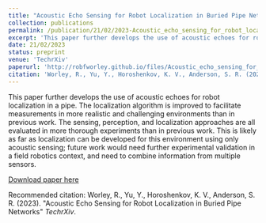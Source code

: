 ```yaml
---
title: "Acoustic Echo Sensing for Robot Localization in Buried Pipe Networks"
collection: publications
permalink: /publication/21/02/2023-Acoustic_echo_sensing_for_robot_localization_in_buried_pipe_networks
excerpt: 'This paper further develops the use of acoustic echoes for robot localization in a pipe. The localization algorithm is improved to facilitate measurements in more realistic and challenging environments than in previous work. The sensing, perception, and localization approaches are all evaluated in more thorough experiments than in previous work. This is likely as far as localization can be developed for this environment using only acoustic sensing; future work would need further experimental validation in a field robotics context, and need to combine information from multiple sensors.'
date: 21/02/2023
status: preprint
venue: 'TechrXiv'
paperurl: 'http://robfworley.github.io/files/Acoustic_echo_sensing_for_robot_localization_in_buried_pipe_networks.pdf'
citation: 'Worley, R., Yu, Y., Horoshenkov, K. V., Anderson, S. R. (2023). &quot;Acoustic Echo Sensing for Robot Localization in Buried Pipe Networks&quot; <i>TechrXiv</i>.'
---
```

This paper further develops the use of acoustic echoes for robot localization in a pipe. The localization algorithm is improved to facilitate measurements in more realistic and challenging environments than in previous work. The sensing, perception, and localization approaches are all evaluated in more thorough experiments than in previous work. This is likely as far as localization can be developed for this environment using only acoustic sensing; future work would need further experimental validation in a field robotics context, and need to combine information from multiple sensors.

[Download paper here](http://robfworley.github.io/files/Acoustic_echo_sensing_for_robot_localization_in_buried_pipe_networks.pdf)

Recommended citation: Worley, R., Yu, Y., Horoshenkov, K. V., Anderson, S. R. (2023). "Acoustic Echo Sensing for Robot Localization in Buried Pipe Networks" <i>TechrXiv</i>.